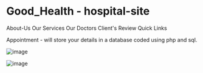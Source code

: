 # Good_Health - hospital-site

 About-Us 
 Our Services
 Our Doctors
 Client's Review
 Quick Links

Appointment - will store your details in a database coded using php and sql.

![image](https://github.com/krithika1707/hospital-site/assets/101324307/d6d1a91d-b15a-4706-9bcd-00c13186353b)

![image](https://github.com/krithika1707/hospital-site/assets/101324307/5ba50f99-8d55-43a6-8e08-0d2efb1b9495)

